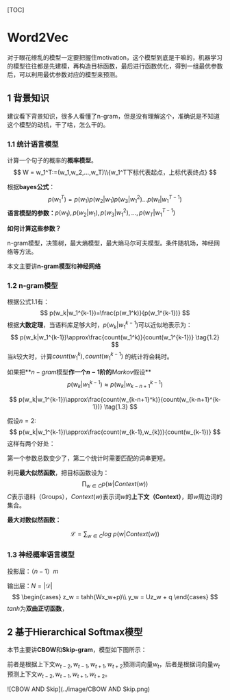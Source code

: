 [TOC]

# Word2Vec

对于眼花缭乱的模型一定要把握住motivation，这个模型到底是干嘛的，机器学习的模型往往都是先建模，再构造目标函数，最后进行函数优化，得到一组最优参数后，可以利用最优参数对应的模型来预测。

## 1 背景知识

建议看下背景知识，很多人看懂了n-gram，但是没有理解这个，准确说是不知道这个模型的动机，干了啥，怎么干的。

### 1.1 统计语言模型

计算一个句子的概率的**概率模型**。
$$
W = w_1^T:=(w_1,w_2,...,w_T)\\{w_1^T下标代表起点，上标代表终点}
$$


根据**bayes公式**：
$$
p(w_1^T) = p(w_1)p(w_2|w_1)p(w_3|w_1^2)...p(w_t|w_1^{T-1})\tag{1.1}
$$
**语言模型的参数：**$p(w_1),p(w_2|w_1),p(w_3|w_1^2),…,p(w_T|w_1^{T-1})$

**如何计算这些参数？**

n-gram模型，决策树，最大熵模型，最大熵马尔可夫模型。条件随机场，神经网络等方法。

本文主要讲**n-gram模型**和**神经网络**



### 1.2 n-gram模型

根据公式1.1有：
$$
p(w_k|w_1^{k-1})=\frac{p(w_1^k)}{p(w_1^{k-1})}
$$
根据**大数定理**，当语料库足够大时，$p(w_k|w_1^{k-1})​$可以近似地表示为：
$$
p(w_k|w_1^{k-1})\approx\frac{count(w_1^k)}{count(w_1^{k-1})} \tag{1.2}
$$
当$k$较大时，计算$count(w_1^k),count(w_1^{k-1})$  的统计将会耗时。



如果把**$n-gram$模型​**作一个$n-1$阶的**$Markov$假设**
$$
p(w_k|w_1^{k-1})\approx p(w_k|w_{k-n+1}^{k-1}) 
$$

$$
p(w_k|w_1^{k-1})\approx\frac{count(w_{k-n+1}^k)}{count(w_{k-n+1}^{k-1})} \tag{1.3}
$$

假设$n=2​$:
$$
p(w_k|w_1^{k-1})\approx\frac{count(w_{k-1},w_{k})}{count(w_{k-1})}
$$
这样有两个好处：

第一个参数总数变少了，第二个统计时需要匹配的词串更短。

利用**最大似然函数**，把目标函数设为：
$$
\prod_{w\in C}p(w|Context(w))
$$
$C​$表示语料（Groups），$Context(w)​$表示词$w​$的**上下文（Context）**，即$w​$周边词的集合。

**最大对数似然函数：**

$$
\mathcal{L} = \sum_{w\in C}log\ p(w|Context(w))
$$


### 1.3 神经概率语言模型

投影层：$（n-1）m​$

输出层：$N=|\mathcal{D}|​$
$$
\begin{cases}
z_w = tahh(Wx_w+p)\\
y_w = Uz_w + q
\end{cases}
$$
$tanh$为**双曲正切函数**， 



## 2 基于Hierarchical Softmax模型

本节主要讲**CBOW**和**Skip-gram**，模型如下图所示：

前者是根据上下文$w_{t-2},w_{t-1},w_{t+1},w_{t+2}$预测词向量$w_t$，后者是根据词向量$w_t$预测上下文$w_{t-2},w_{t-1},w_{t+1},w_{t+2}$。

![CBOW AND Skip](../image/CBOW AND Skip.png)

